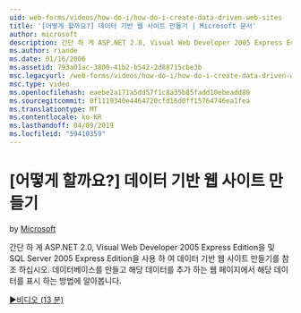 ```yaml
---
uid: web-forms/videos/how-do-i/how-do-i-create-data-driven-web-sites
title: '[어떻게 할까요?] 데이터 기반 웹 사이트 만들기 | Microsoft 문서'
author: microsoft
description: 간단 하 게 ASP.NET 2.0, Visual Web Developer 2005 Express Edition을 및 SQL Server 2005 Express Edition을 사용 하 여 데이터 기반 웹 사이트 만들기를 참조 하십시오. 알아보기...
ms.author: riande
ms.date: 01/16/2006
ms.assetid: 793a01ac-3800-41b2-b542-2d88715cbe3b
msc.legacyurl: /web-forms/videos/how-do-i/how-do-i-create-data-driven-web-sites
msc.type: video
ms.openlocfilehash: eaebe2a171a5dd57f1c8a35b85fadd10ebeadd80
ms.sourcegitcommit: 0f1119340e4464720cfd16d0ff15764746ea1fea
ms.translationtype: MT
ms.contentlocale: ko-KR
ms.lasthandoff: 04/09/2019
ms.locfileid: "59410359"
---
```

# <a name="how-do-i-create-data-driven-web-sites"></a>[어떻게 할까요?] 데이터 기반 웹 사이트 만들기

by [Microsoft](https://github.com/microsoft)

간단 하 게 ASP.NET 2.0, Visual Web Developer 2005 Express Edition을 및 SQL Server 2005 Express Edition을 사용 하 여 데이터 기반 웹 사이트 만들기를 참조 하십시오. 데이터베이스를 만들고 해당 데이터를 추가 하는 웹 페이지에서 해당 데이터를 표시 하는 방법에 알아봅니다.

[&#9654;비디오 (13 분)](https://channel9.msdn.com/Blogs/ASP-NET-Site-Videos/how-do-i-create-data-driven-web-sites)
